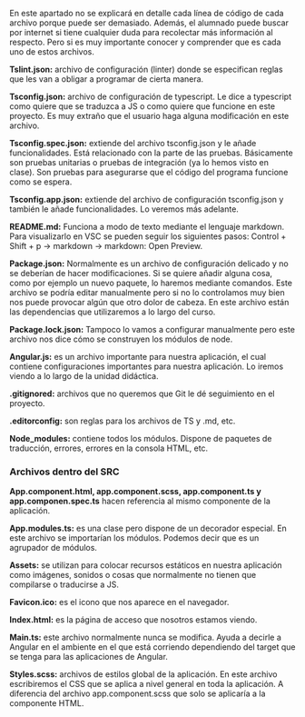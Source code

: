 En este apartado no se explicará en detalle cada línea de código de cada archivo porque puede
ser demasiado. Además, el alumnado puede buscar por internet si tiene cualquier duda para
recolectar más información al respecto.
Pero si es muy importante conocer y comprender que es cada uno de estos archivos.

**Tslint.json:** archivo de configuración (linter) donde se especifican reglas que les van a
  obligar a programar de cierta manera.

**Tsconfig.json:** archivo de configuración de typescript. Le dice a typescript como quiere
  que se traduzca a JS o como quiere que funcione en este proyecto. Es muy extraño que
  el usuario haga alguna modificación en este archivo.

**Tsconfig.spec.json:** extiende del archivo tsconfig.json y le añade funcionalidades. Está
  relacionado con la parte de las pruebas. Básicamente son pruebas unitarias o pruebas
  de integración (ya lo hemos visto en clase). Son pruebas para asegurarse que el código
  del programa funcione como se espera.

**Tsconfig.app.json:** extiende del archivo de configuración tsconfig.json y también le
  añade funcionalidades. Lo veremos más adelante.

**README.md:** Funciona a modo de texto mediante el lenguaje markdown. Para
  visualizarlo en VSC se pueden seguir los siguientes pasos: Control + Shift + p ->
  markdown -> markdown: Open Preview.

**Package.json:** Normalmente es un archivo de configuración delicado y no se deberían de hacer modificaciones. Si se quiere añadir alguna cosa, como por ejemplo un nuevo paquete, lo haremos mediante comandos. Este archivo se podría editar manualmente pero si no lo controlamos muy bien nos puede provocar algún que otro dolor de cabeza.
  En este archivo están las dependencias que utilizaremos a lo largo del curso.

**Package.lock.json:** Tampoco lo vamos a configurar manualmente pero este archivo nos dice cómo se construyen los módulos de node.

**Angular.js:** es un archivo importante para nuestra aplicación, el cual contiene configuraciones importantes para nuestra aplicación. Lo iremos viendo a lo largo de la
  unidad didáctica.

**.gitignored:** archivos que no queremos que Git le dé seguimiento en el proyecto.

**.editorconfig:** son reglas para los archivos de TS y .md, etc.

**Node_modules:** contiene todos los módulos. Dispone de paquetes de traducción, errores, errores en la consola HTML, etc.

### Archivos dentro del SRC

**App.component.html, app.component.scss, app.component.ts y app.componen.spec.ts** hacen referencia al mismo componente de la aplicación.

**App.modules.ts:** es una clase pero dispone de un decorador especial. En este archivo se importarían los módulos. Podemos decir que es un agrupador de módulos.

**Assets:** se utilizan para colocar recursos estáticos en nuestra aplicación como imágenes, sonidos o cosas que normalmente no tienen que compilarse o traducirse a JS.

**Favicon.ico:** es el icono que nos aparece en el navegador.

**Index.html:** es la página de acceso que nosotros estamos viendo.

**Main.ts:** este archivo normalmente nunca se modifica. Ayuda a decirle a Angular en el ambiente en el que está corriendo dependiendo del target que se tenga para las aplicaciones de Angular.

**Styles.scss:** archivos de estilos global de la aplicación. En este archivo escribiremos el CSS que se aplica a nivel general en toda la aplicación. A diferencia del archivo app.component.scss que solo se aplicaría a la componente HTML.